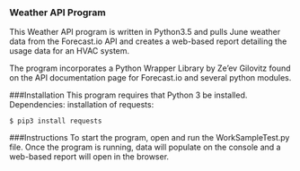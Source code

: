 ### Weather API Program 
This Weather API program is written in Python3.5 and pulls June weather data from the Forecast.io API and creates a web-based report detailing the usage data for an HVAC system.

The program incorporates a Python Wrapper Library by Ze’ev Gilovitz found on the API documentation page for Forecast.io and several python modules.

###Installation
This program requires that Python 3 be installed.
Dependencies:
installation of requests: 
```shell
$ pip3 install requests
```
###Instructions
To start the program, open and run the WorkSampleTest.py file. Once the program is running, data will populate on the console and a web-based report will open in the browser.



